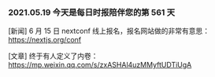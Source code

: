 ### 2021.05.19 今天是每日时报陪伴您的第 561 天

[新闻] 6 月 15 日 nextconf 线上报名，报名网站做的非常有意思：<https://nextjs.org/conf>

[文章] 终于有人定义了内卷：<https://mp.weixin.qq.com/s/zxASHAl4uzMMyftUDTiUgA>
